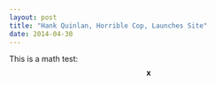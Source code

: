 ```yaml
---
layout: post
title: "Hank Quinlan, Horrible Cop, Launches Site"
date: 2014-04-30
---
```


This is a math test: $$\mathbf{x}$$

